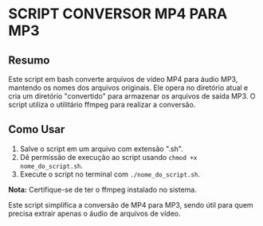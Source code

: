 # SCRIPT CONVERSOR MP4 PARA MP3

## Resumo
Este script em bash converte arquivos de vídeo MP4 para áudio MP3, mantendo os nomes dos arquivos originais. Ele opera no diretório atual e cria um diretório "convertido" para armazenar os arquivos de saída MP3. O script utiliza o utilitário ffmpeg para realizar a conversão.

## Como Usar
1. Salve o script em um arquivo com extensão ".sh".
2. Dê permissão de execução ao script usando `chmod +x nome_do_script.sh`.
3. Execute o script no terminal com `./nome_do_script.sh`.

**Nota:** Certifique-se de ter o ffmpeg instalado no sistema.

Este script simplifica a conversão de MP4 para MP3, sendo útil para quem precisa extrair apenas o áudio de arquivos de vídeo.

